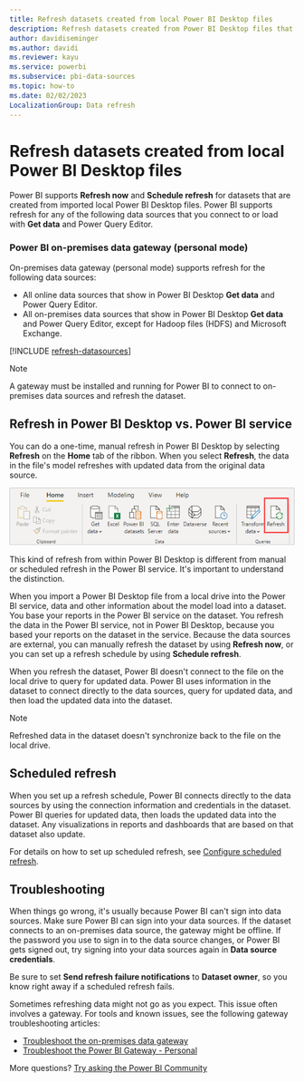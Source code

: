```yaml
---
title: Refresh datasets created from local Power BI Desktop files
description: Refresh datasets created from Power BI Desktop files that are imported from a local drive.
author: davidiseminger
ms.author: davidi
ms.reviewer: kayu
ms.service: powerbi
ms.subservice: pbi-data-sources
ms.topic: how-to
ms.date: 02/02/2023
LocalizationGroup: Data refresh
---
```

# Refresh datasets created from local Power BI Desktop files

Power BI supports **Refresh now** and **Schedule refresh** for datasets that are created from imported local Power BI Desktop files. Power BI supports refresh for any of the following data sources that you connect to or load with **Get data** and Power Query Editor.

### Power BI on-premises data gateway (personal mode)

On-premises data gateway (personal mode) supports refresh for the following data sources:

- All online data sources that show in Power BI Desktop **Get data** and Power Query Editor.
- All on-premises data sources that show in Power BI Desktop **Get data** and Power Query Editor, except for Hadoop files (HDFS) and Microsoft Exchange.

<!-- Refresh Data sources-->
[!INCLUDE [refresh-datasources](../includes/refresh-datasources.md)]

> [!NOTE]
> A gateway must be installed and running for Power BI to connect to on-premises data sources and refresh the dataset.

## Refresh in Power BI Desktop vs. Power BI service

You can do a one-time, manual refresh in Power BI Desktop by selecting **Refresh** on the **Home** tab of the ribbon. When you select **Refresh**, the data in the file's model refreshes with updated data from the original data source.

![Screenshot that shows Refresh on the Power BI Desktop ribbon.](media/refresh-desktop-file-local-drive/pbix-refresh.png)

This kind of refresh from within Power BI Desktop is different from manual or scheduled refresh in the Power BI service. It's important to understand the distinction.

When you import a Power BI Desktop file from a local drive into the Power BI service, data and other information about the model load into a dataset. You base your reports in the Power BI service on the dataset. You refresh the data in the Power BI service, not in Power BI Desktop, because you based your reports on the dataset in the service. Because the data sources are external, you can manually refresh the dataset by using **Refresh now**, or you can set up a refresh schedule by using **Schedule refresh**.

When you refresh the dataset, Power BI doesn't connect to the file on the local drive to query for updated data. Power BI uses information in the dataset to connect directly to the data sources, query for updated data, and then load the updated data into the dataset.

> [!NOTE]
> Refreshed data in the dataset doesn't synchronize back to the file on the local drive.

## Scheduled refresh

When you set up a refresh schedule, Power BI connects directly to the data sources by using the connection information and credentials in the dataset. Power BI queries for updated data, then loads the updated data into the dataset. Any visualizations in reports and dashboards that are based on that dataset also update.

For details on how to set up scheduled refresh, see [Configure scheduled refresh](refresh-scheduled-refresh.md).

## Troubleshooting

When things go wrong, it's usually because Power BI can't sign into data sources. Make sure Power BI can sign into your data sources. If the dataset connects to an on-premises data source, the gateway might be offline. If the password you use to sign in to the data source changes, or Power BI gets signed out, try signing into your data sources again in **Data source credentials**.

Be sure to set **Send refresh failure notifications** to **Dataset owner**, so you know right away if a scheduled refresh fails.

Sometimes refreshing data might not go as you expect. This issue often involves a gateway. For tools and known issues, see the following gateway troubleshooting articles:

- [Troubleshoot the on-premises data gateway](service-gateway-onprem-tshoot.md)
- [Troubleshoot the Power BI Gateway - Personal](service-admin-troubleshooting-power-bi-personal-gateway.md)

More questions? [Try asking the Power BI Community](https://community.powerbi.com/)
